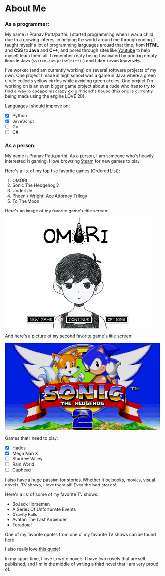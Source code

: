 # About Me
### As a programmer:
My name is Pranav Puttaparthi. I started programming when I was a child, due to a growing interest in helping the world around me through coding. I taught myself a lot of programming languages around that time, from **HTML** and **CSS** to **Java** and **C++**, and pored through sites like [Youtube](https://youtube.com) to help myself learn them all. I remember really being fascinated by printing empty lines in Java (`System.out.println("");`) and I don't even know why.

I've worked (and am currently working) on several software projects of my own. One project I made in high school was a game in Java where a green circle collects yellow circles while avoiding green circles. One project I'm working on is an even bigger game project about a dude who has to try to find a way to escape his crazy ex-girlfriend's house (this one is currently being made using the engine LÖVE 2D).

Languages I should improve on:
- [x] Python
- [x] JavaScript
- [ ] Go
- [ ] C#

### As a person:

My name is Pranav Puttaparthi. As a person, I am someone who's heavily interested in gaming. I love browsing [Steam](https://store.steampowered.com/) for new games to play.

Here's a list of my top five favorite games (Ordered List):
1. OMORI
2. Sonic The Hedgehog 2
3. Undertale
4. Phoenix Wright: Ace Attorney Trilogy
5. To The Moon

Here's an image of my favorite game's title screen:

<img src="omorititlescreen.jpg">

And here's a picture of my second favorite game's title screen:

<img src="sonic2titlescreen.jpg">

Games that I need to play:
- [x] Hades
- [x] Mega Man X
- [ ] Stardew Valley
- [ ] Rain World
- [ ] Cuphead

I also have a huge passion for stories. Whether it be books, movies, visual novels, TV shows, I love them all! Even the bad stories!

Here's a list of some of my favorite TV shows:
- BoJack Horseman
- A Series Of Unfortunate Events
- Gravity Falls
- Avatar: The Last Airbender
- Toradora!

One of my favorite quotes from one of my favorite TV shows can be found [here](firstquote.md).

I also really love [this quote](secondquote.md)!

In my spare time, I love to write novels. I have two novels that are self-published, and I'm in the middle of writing a third novel that I am very proud of.